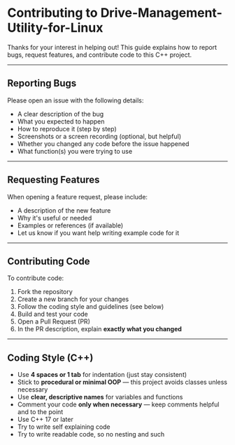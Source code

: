 # Contributing to Drive-Management-Utility-for-Linux

Thanks for your interest in helping out! This guide explains how to report bugs, request features, and contribute code to this C++ project.

---

## Reporting Bugs

Please open an issue with the following details:

- A clear description of the bug
- What you expected to happen
- How to reproduce it (step by step)
- Screenshots or a screen recording (optional, but helpful)
- Whether you changed any code before the issue happened
- What function(s) you were trying to use

---

## Requesting Features

When opening a feature request, please include:

- A description of the new feature
- Why it's useful or needed
- Examples or references (if available)
- Let us know if you want help writing example code for it

---

## Contributing Code

To contribute code:

1. Fork the repository
2. Create a new branch for your changes
3. Follow the coding style and guidelines (see below)
4. Build and test your code
5. Open a Pull Request (PR)
6. In the PR description, explain **exactly what you changed**
   

---

## Coding Style (C++)

- Use **4 spaces or 1 tab** for indentation (just stay consistent)
- Stick to **procedural or minimal OOP** — this project avoids classes unless necessary
- Use **clear, descriptive names** for variables and functions
- Comment your code **only when necessary** — keep comments helpful and to the point
- Use C++ 17 or later
- Try to write self explaining code
- Try to write readable code, so no nesting and such
